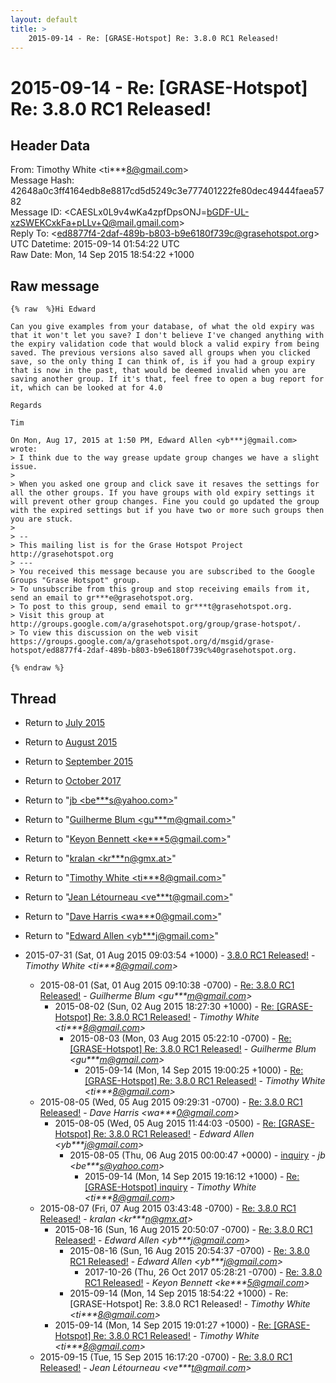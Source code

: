 ```yaml
---
layout: default
title: >
    2015-09-14 - Re: [GRASE-Hotspot] Re: 3.8.0 RC1 Released!
---
```


# 2015-09-14 - Re: [GRASE-Hotspot] Re: 3.8.0 RC1 Released!

## Header Data

From: Timothy White \<ti***8@gmail.com\><br>
Message Hash: 42648a0c3ff4164edb8e8817cd5d5249c3e777401222fe80dec49444faea5782<br>
Message ID: \<CAESLx0L9v4wKa4zpfDpsONJ=bGDF-UL-xzSWEKCxkFa+pLLv+Q@mail.gmail.com\><br>
Reply To: \<ed8877f4-2daf-489b-b803-b9e6180f739c@grasehotspot.org\><br>
UTC Datetime: 2015-09-14 01:54:22 UTC<br>
Raw Date: Mon, 14 Sep 2015 18:54:22 +1000<br>

## Raw message

```
{% raw  %}Hi Edward

Can you give examples from your database, of what the old expiry was
that it won't let you save? I don't believe I've changed anything with
the expiry validation code that would block a valid expiry from being
saved. The previous versions also saved all groups when you clicked
save, so the only thing I can think of, is if you had a group expiry
that is now in the past, that would be deemed invalid when you are
saving another group. If it's that, feel free to open a bug report for
it, which can be looked at for 4.0

Regards

Tim

On Mon, Aug 17, 2015 at 1:50 PM, Edward Allen <yb***j@gmail.com> wrote:
> I think due to the way grease update group changes we have a slight issue.
>
> When you asked one group and click save it resaves the settings for all the other groups. If you have groups with old expiry settings it will prevent other group changes. Fine you could go updated the group with the expired settings but if you have two or more such groups then you are stuck.
>
> --
> This mailing list is for the Grase Hotspot Project http://grasehotspot.org
> ---
> You received this message because you are subscribed to the Google Groups "Grase Hotspot" group.
> To unsubscribe from this group and stop receiving emails from it, send an email to gr***e@grasehotspot.org.
> To post to this group, send email to gr***t@grasehotspot.org.
> Visit this group at http://groups.google.com/a/grasehotspot.org/group/grase-hotspot/.
> To view this discussion on the web visit https://groups.google.com/a/grasehotspot.org/d/msgid/grase-hotspot/ed8877f4-2daf-489b-b803-b9e6180f739c%40grasehotspot.org.

{% endraw %}
```

## Thread

+ Return to [July 2015](/archive/2015/07)
+ Return to [August 2015](/archive/2015/08)
+ Return to [September 2015](/archive/2015/09)
+ Return to [October 2017](/archive/2017/10)

+ Return to "[jb <be***s<span>@</span>yahoo.com>](/authors/be___s_at_yahoo_com)"
+ Return to "[Guilherme Blum <gu***m<span>@</span>gmail.com>](/authors/gu___m_at_gmail_com)"
+ Return to "[Keyon Bennett <ke***5<span>@</span>gmail.com>](/authors/ke___5_at_gmail_com)"
+ Return to "[kralan <kr***n<span>@</span>gmx.at>](/authors/kr___n_at_gmx_at)"
+ Return to "[Timothy White <ti***8<span>@</span>gmail.com>](/authors/ti___8_at_gmail_com)"
+ Return to "[Jean Létourneau <ve***t<span>@</span>gmail.com>](/authors/ve___t_at_gmail_com)"
+ Return to "[Dave Harris <wa***0<span>@</span>gmail.com>](/authors/wa___0_at_gmail_com)"
+ Return to "[Edward Allen <yb***j<span>@</span>gmail.com>](/authors/yb___j_at_gmail_com)"

+ 2015-07-31 (Sat, 01 Aug 2015 09:03:54 +1000) - [3.8.0 RC1 Released!](/archive/2015/07/0de1e5f81a7ff0281fbc933015499ad58e76a69cc03cd27a031d120d871ca383) - _Timothy White \<ti***8@gmail.com\>_
  + 2015-08-01 (Sat, 01 Aug 2015 09:10:38 -0700) - [Re: 3.8.0 RC1 Released!](/archive/2015/08/de7fe0cb002b6bb647b8fc8db85f677180e643a3b16f982b5abaff8d5328268f) - _Guilherme Blum \<gu***m@gmail.com\>_
    + 2015-08-02 (Sun, 02 Aug 2015 18:27:30 +1000) - [Re: [GRASE-Hotspot] Re: 3.8.0 RC1 Released!](/archive/2015/08/99d7fb6f1711a1a57c6429922ae863508bb43175783aee04fbe93c092358a61a) - _Timothy White \<ti***8@gmail.com\>_
      + 2015-08-03 (Mon, 03 Aug 2015 05:22:10 -0700) - [Re: [GRASE-Hotspot] Re: 3.8.0 RC1 Released!](/archive/2015/08/70a87d1db397368c2640d448b0a074d65ae56314a4f2b2f727ae476fd350b5e6) - _Guilherme Blum \<gu***m@gmail.com\>_
        + 2015-09-14 (Mon, 14 Sep 2015 19:00:25 +1000) - [Re: [GRASE-Hotspot] Re: 3.8.0 RC1 Released!](/archive/2015/09/4de162cf890a110dc5813b6628f8e35f10b99b9a1e17e286f65a9ebde8ba8cb2) - _Timothy White \<ti***8@gmail.com\>_
  + 2015-08-05 (Wed, 05 Aug 2015 09:29:31 -0700) - [Re: 3.8.0 RC1 Released!](/archive/2015/08/aadc73eb257b995ad63ba75749a02da0b119e86af67135ab996536ed911ebc1c) - _Dave Harris \<wa***0@gmail.com\>_
    + 2015-08-05 (Wed, 05 Aug 2015 11:44:03 -0500) - [Re: [GRASE-Hotspot] Re: 3.8.0 RC1 Released!](/archive/2015/08/ac6b7d40d2b7cd4f2f9762f4656bef8ad3e6cd073f51d0cd710f4ed5deeec3a1) - _Edward Allen \<yb***j@gmail.com\>_
      + 2015-08-05 (Thu, 06 Aug 2015 00:00:47 +0000) - [inquiry](/archive/2015/08/c23370bf0d22abf2197edf4373b38018d624cae0ade1a62cecb3c189f46f77a4) - _jb \<be***s@yahoo.com\>_
        + 2015-09-14 (Mon, 14 Sep 2015 19:16:12 +1000) - [Re: [GRASE-Hotspot] inquiry](/archive/2015/09/aea38d2d5eafafa42de2e461ffe36c4169a3997c1a4b70d2dda41a7d59131276) - _Timothy White \<ti***8@gmail.com\>_
  + 2015-08-07 (Fri, 07 Aug 2015 03:43:48 -0700) - [Re: 3.8.0 RC1 Released!](/archive/2015/08/cd2704bc0fde57746f50a06c45efc8093b6be8d4f0ee20e19c0c4eb6cf650ae1) - _kralan \<kr***n@gmx.at\>_
    + 2015-08-16 (Sun, 16 Aug 2015 20:50:07 -0700) - [Re: 3.8.0 RC1 Released!](/archive/2015/08/e331f489f002409b6adee912e46091bb78938ae389480ac9f4eb76efc754dfac) - _Edward Allen \<yb***j@gmail.com\>_
      + 2015-08-16 (Sun, 16 Aug 2015 20:54:37 -0700) - [Re: 3.8.0 RC1 Released!](/archive/2015/08/e50afa15c744257095162ed9f7d2856d4f2dfb04580542158ff56a0051ca512e) - _Edward Allen \<yb***j@gmail.com\>_
        + 2017-10-26 (Thu, 26 Oct 2017 05:28:21 -0700) - [Re: 3.8.0 RC1 Released!](/archive/2017/10/c917be653861e3778a884ad9f8db723dea1477001177be20743eb5337f940f35) - _Keyon Bennett \<ke***5@gmail.com\>_
      + 2015-09-14 (Mon, 14 Sep 2015 18:54:22 +1000) - Re: [GRASE-Hotspot] Re: 3.8.0 RC1 Released! - _Timothy White \<ti***8@gmail.com\>_
    + 2015-09-14 (Mon, 14 Sep 2015 19:01:27 +1000) - [Re: [GRASE-Hotspot] Re: 3.8.0 RC1 Released!](/archive/2015/09/5166fd8bb0ae0c490e7711f755f63445ca6b8737070a2b6f002d958256732a21) - _Timothy White \<ti***8@gmail.com\>_
  + 2015-09-15 (Tue, 15 Sep 2015 16:17:20 -0700) - [Re: 3.8.0 RC1 Released!](/archive/2015/09/8a1bac234e3b7e05db34419e39f099898e9a49d646e93d25bb6623c83a0fb37a) - _Jean Létourneau \<ve***t@gmail.com\>_

